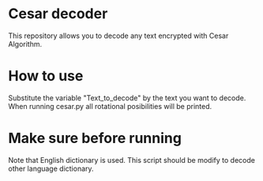 # Cesar decoder
This repository allows you to decode any text encrypted with Cesar Algorithm.

# How to use
Substitute the variable "Text_to_decode" by the text you want to decode.
When running cesar.py all rotational posibilities will be printed.

# Make sure before running
Note that English dictionary is used. This script should be modify to decode other language dictionary.
